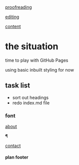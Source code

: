[proofreading](/proofreading.html)

[editing](/editing.html)

[content](/content.html)


# the situation

time to play with GitHub Pages

using basic inbuilt styling for now

## task list

- sort out headings
- redo index.md file

### font

[about](/about.md)

¶

[contact](/contact.md)

#### plan footer
